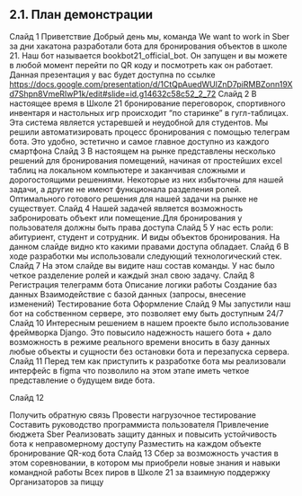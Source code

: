 ## 2.1. План демонстрации

Слайд 1 Приветствие
Добрый день мы, команда We want to work in Sber за дни хакатона разработали бота для бронирования объектов в школе 21. Наш бот называется bookbot21_official_bot. Он запущен и вы можете в любой момент перейти по QR коду и посмотреть как он работает. Данная презентация у вас будет доступна по ссылке https://docs.google.com/presentation/d/1CtQpAuedWUlZnD7piRMBZonn19Xd7Shpn8VmeRIwP1k/edit#slide=id.g14632c58c52_2_72
Слайд 2
В настоящее время в Школе 21 бронирование переговорок, спортивного инвентаря и настольных игр происходит “по старинке” в гугл-таблицах. Эта система является устаревшей и неудобной для студентов.
Мы решили автоматизировать процесс бронирования с помощью телеграм бота.
Это удобно, эстетично и самое главное доступно из каждого смартфона
Слайд 3
В настоящем на рынке представлены несколько решений для бронирования помещений, начиная от простейших excel таблиц на локальном компьютере и заканчивая сложными и дорогостоящими решениями. Некоторые из них избыточны для нашей задачи, а другие не имеют функционала разделения ролей. Оптимального готового решения для нашей задачи на рынке не существует.
Слайд 4
Нашей задачей является возможность забронировать объект или помещение.Для бронирования у пользователя должны быть права доступа
Слайд 5
У нас есть роли: абитуриент, студент и сотрудник. И виды объектов бронирования.
На данном слайде видно кто какими правами доступа обладает.
Слайд 6
В ходе разработки мы использовали следующий технологический стек.
Слайд 7
На этом слайде вы видите наш состав команды. У нас было четкое разделение ролей и каждый знал свою задачу.
Слайд 8
Регистрация телеграмм бота
Описание логики работы
Создание баз данных
Взаимодействие с базой данных (запросы, внесение изменений)
Тестирование бота
Оформление
Слайд 9
Мы запустили наш бот на собственном сервере, это позволяет ему быть доступным 24/7
Слайд 10
Интересным решением в нашем проекте было использование фреймворка Django. Это повысило надежность нашего бота + дало возможность в режиме реального времени вносить в базу данных любые объекты и сущности без остановки бота и перезапуска сервера.
Слайд 11
Перед тем  как приступить к разработке бота мы реализовали интерфейс в figma что позволило на этом этапе иметь четкое представление о будущем виде бота.


Слайд 12

Получить обратную связь
Провести нагрузочное тестирование
Составить руководство программиста пользователя
Привлечение бюджета Sber
Реализовать защиту данных и повысить устойчивость бота к неправомерному доступу
Разместить на каждом объекте бронирование QR-код бота
Слайд 13
Сбер за возможность участия в этом соревновании, в котором мы приобрели новые знания и навыки командной работы
Всех пиров в Школе 21 за взаимную поддержку
Организаторов за пиццу
